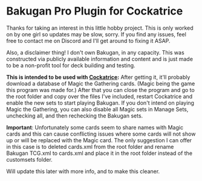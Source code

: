 # Bakugan Pro Plugin for Cockatrice

Thanks for taking an interest in this little hobby project. This is only worked on by one girl so updates may be slow, sorry.
If you find any issues, feel free to contact me on Discord and I'll get around to fixing it ASAP.

Also, a disclaimer thing! I don't own Bakugan, in any capacity. This was constructed via publicly available information and content and is just made to be a non-profit tool for deck building and testing.

**This is intended to be used with [Cockatrice](https://cockatrice.github.io/):**
After getting it, it'll probably download a database of Magic the Gathering cards. (Magic being the game this program was made for.)
After that you can close the program and go to the root folder and copy over the files I've included, restart Cockatrice and enable the new sets to start playing Bakugan.
If you don't intend on playing Magic the Gathering, you can also disable all Magic sets in Manage Sets, unchecking all, and then rechecking the Bakugan sets.

**Important**: Unfortunately some cards seem to share names with Magic cards and this can cause conflicting issues where some cards will not show up or will be replaced with the Magic card. The only suggestion I can offer in this case is to deleted cards.xml from the root folder and rename Bakugan TCG.xml to cards.xml and place it in the root folder instead of the customsets folder.

Will update this later with more info, and to make this cleaner.
